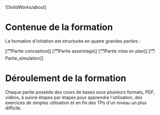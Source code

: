 
![SolidWorks/about]



# Contenue de la formation 
La formation d'initiation est structurée en quatre grandes parties : 

[🗂️Partie conception]]
[🗂️Partie assemlage]]
[🗂️Partie mise en plan]]
[🗂️Partie_simulation]]

# Déroulement de la formation 
Chaque partie possède des cours de bases sous plusieurs formats, PDF, vidéos, à suivre étapes par étapes pour apprendre l'utilisation, des exercices de simples utilisation et en fin des TPs d'un niveau un plus difficile.







